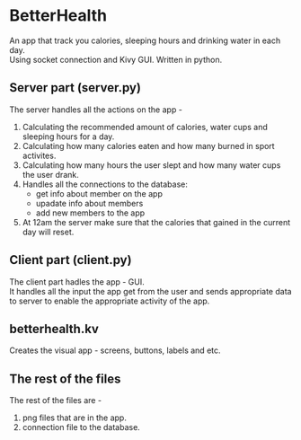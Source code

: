 # BetterHealth

An app that track you calories, sleeping hours and drinking water in each day.  
Using socket connection and Kivy GUI. Written in python.

## Server part (server.py)
The server handles all the actions on the app - 
1. Calculating the recommended amount of calories, water cups and sleeping hours for a day.
2. Calculating how many calories eaten and how many burned in sport activites.
3. Calculating how many hours the user slept and how many water cups the user drank.
4. Handles all the connections to the database:
    - get info about member on the app
    - upadate info about members
    - add new members to the app
5. At 12am the server make sure that the calories that gained in the current day will reset.


## Client part (client.py)
The client part hadles the app - GUI.  
It handles all the input the app get from the user and sends appropriate data to server to enable the appropriate activity of the app.

## betterhealth.kv
Creates the visual app - screens, buttons, labels and etc.

## The rest of the files
The rest of the files are - 
1. png files that are in the app.
2. connection file to the database.

